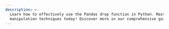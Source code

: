 ```yaml
---
description: >-
  Learn how to effectively use the Pandas drop function in Python. Master data
  manipulation techniques today! Discover more in our comprehensive guide.
---
```


